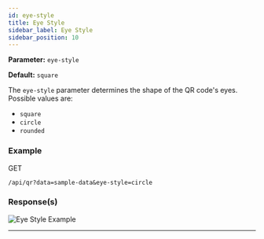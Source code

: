 ```yaml
---
id: eye-style
title: Eye Style
sidebar_label: Eye Style
sidebar_position: 10
---
```


**Parameter:** `eye-style`

**Default:** `square`

The `eye-style` parameter determines the shape of the QR code's eyes. Possible values are:

- `square`
- `circle`
- `rounded`

### Example

GET
```http
/api/qr?data=sample-data&eye-style=circle
```


### Response(s)
<img class="example-qr" src="/qr-phoenix-docs/img/examples/eye-style.png" alt="Eye Style Example" />
<hr />


